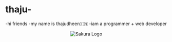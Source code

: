 # thaju-

-hi friends
-my name is thajudheen🇮🇳
-iam a programmer + web developer
<p align="center">

  <img src="https://telegra.ph/file/5d3299b77ee006306be56.jpg" alt="Sakura Logo">

</p>
